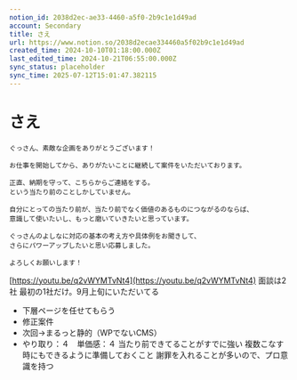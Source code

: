 ```yaml
---
notion_id: 2038d2ec-ae33-4460-a5f0-2b9c1e1d49ad
account: Secondary
title: さえ
url: https://www.notion.so/2038d2ecae334460a5f02b9c1e1d49ad
created_time: 2024-10-10T01:18:00.000Z
last_edited_time: 2024-10-21T06:55:00.000Z
sync_status: placeholder
sync_time: 2025-07-12T15:01:47.382115
---
```

# さえ

```plain text
ぐっさん、素敵な企画をありがとうございます！

お仕事を開始してから、ありがたいことに継続して案件をいただいております。

正直、納期を守って、こちらからご連絡をする。
という当たり前のことしかしていません。

自分にとっての当たり前が、当たり前でなく価値のあるものにつながるのならば、
意識して使いたいし、もっと磨いていきたいと思っています。

ぐっさんのよしなに対応の基本の考え方や具体例をお聞きして、
さらにパワーアップしたいと思い応募しました。

よろしくお願いします！
```
[https://youtu.be/q2vWYMTvNt4](https://youtu.be/q2vWYMTvNt4)
面談は2社
最初の1社だけ。9月上旬にいただいてる
- 下層ページを任せてもらう
- 修正案件
- 次回→まるっと静的（WPでないCMS）
- やり取り：４　単価感：４
当たり前できてることがすでに強い
複数こなす時にもできるように準備しておくこと
謝罪を入れることが多いので、プロ意識を持つ